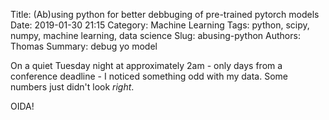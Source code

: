 Title: (Ab)using python for better debbuging of pre-trained pytorch models
Date: 2019-01-30 21:15
Category: Machine Learning
Tags: python, scipy, numpy, machine learning, data science
Slug: abusing-python
Authors: Thomas
Summary: debug yo model

On a quiet Tuesday night at approximately 2am - only days from a conference deadline - I noticed something odd with my data. Some numbers just didn't look _right_.

OIDA!


